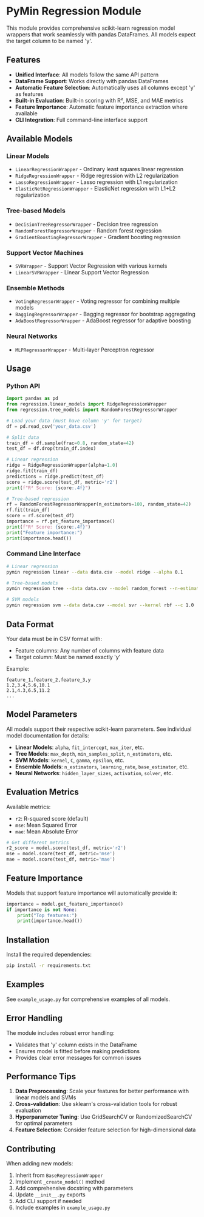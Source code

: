 # PyMin Regression Module

This module provides comprehensive scikit-learn regression model wrappers that work seamlessly with pandas DataFrames. All models expect the target column to be named 'y'.

## Features

- **Unified Interface**: All models follow the same API pattern
- **DataFrame Support**: Works directly with pandas DataFrames
- **Automatic Feature Selection**: Automatically uses all columns except 'y' as features
- **Built-in Evaluation**: Built-in scoring with R², MSE, and MAE metrics
- **Feature Importance**: Automatic feature importance extraction where available
- **CLI Integration**: Full command-line interface support

## Available Models

### Linear Models
- `LinearRegressionWrapper` - Ordinary least squares linear regression
- `RidgeRegressionWrapper` - Ridge regression with L2 regularization
- `LassoRegressionWrapper` - Lasso regression with L1 regularization
- `ElasticNetRegressionWrapper` - ElasticNet regression with L1+L2 regularization

### Tree-based Models
- `DecisionTreeRegressorWrapper` - Decision tree regression
- `RandomForestRegressorWrapper` - Random forest regression
- `GradientBoostingRegressorWrapper` - Gradient boosting regression

### Support Vector Machines
- `SVRWrapper` - Support Vector Regression with various kernels
- `LinearSVRWrapper` - Linear Support Vector Regression

### Ensemble Methods
- `VotingRegressorWrapper` - Voting regressor for combining multiple models
- `BaggingRegressorWrapper` - Bagging regressor for bootstrap aggregating
- `AdaBoostRegressorWrapper` - AdaBoost regressor for adaptive boosting

### Neural Networks
- `MLPRegressorWrapper` - Multi-layer Perceptron regressor

## Usage

### Python API

```python
import pandas as pd
from regression.linear_models import RidgeRegressionWrapper
from regression.tree_models import RandomForestRegressorWrapper

# Load your data (must have column 'y' for target)
df = pd.read_csv('your_data.csv')

# Split data
train_df = df.sample(frac=0.8, random_state=42)
test_df = df.drop(train_df.index)

# Linear regression
ridge = RidgeRegressionWrapper(alpha=1.0)
ridge.fit(train_df)
predictions = ridge.predict(test_df)
score = ridge.score(test_df, metric='r2')
print(f"R² Score: {score:.4f}")

# Tree-based regression
rf = RandomForestRegressorWrapper(n_estimators=100, random_state=42)
rf.fit(train_df)
score = rf.score(test_df)
importance = rf.get_feature_importance()
print(f"R² Score: {score:.4f}")
print("Feature importance:")
print(importance.head())
```

### Command Line Interface

```bash
# Linear regression
pymin regression linear --data data.csv --model ridge --alpha 0.1

# Tree-based models
pymin regression tree --data data.csv --model random_forest --n-estimators 200

# SVM models
pymin regression svm --data data.csv --model svr --kernel rbf --c 1.0
```

## Data Format

Your data must be in CSV format with:
- Feature columns: Any number of columns with feature data
- Target column: Must be named exactly 'y'

Example:
```csv
feature_1,feature_2,feature_3,y
1.2,3.4,5.6,10.1
2.1,4.3,6.5,11.2
...
```

## Model Parameters

All models support their respective scikit-learn parameters. See individual model documentation for details:

- **Linear Models**: `alpha`, `fit_intercept`, `max_iter`, etc.
- **Tree Models**: `max_depth`, `min_samples_split`, `n_estimators`, etc.
- **SVM Models**: `kernel`, `C`, `gamma`, `epsilon`, etc.
- **Ensemble Models**: `n_estimators`, `learning_rate`, `base_estimator`, etc.
- **Neural Networks**: `hidden_layer_sizes`, `activation`, `solver`, etc.

## Evaluation Metrics

Available metrics:
- `r2`: R-squared score (default)
- `mse`: Mean Squared Error
- `mae`: Mean Absolute Error

```python
# Get different metrics
r2_score = model.score(test_df, metric='r2')
mse = model.score(test_df, metric='mse')
mae = model.score(test_df, metric='mae')
```

## Feature Importance

Models that support feature importance will automatically provide it:

```python
importance = model.get_feature_importance()
if importance is not None:
    print("Top features:")
    print(importance.head())
```

## Installation

Install the required dependencies:

```bash
pip install -r requirements.txt
```

## Examples

See `example_usage.py` for comprehensive examples of all models.

## Error Handling

The module includes robust error handling:
- Validates that 'y' column exists in the DataFrame
- Ensures model is fitted before making predictions
- Provides clear error messages for common issues

## Performance Tips

1. **Data Preprocessing**: Scale your features for better performance with linear models and SVMs
2. **Cross-validation**: Use sklearn's cross-validation tools for robust evaluation
3. **Hyperparameter Tuning**: Use GridSearchCV or RandomizedSearchCV for optimal parameters
4. **Feature Selection**: Consider feature selection for high-dimensional data

## Contributing

When adding new models:
1. Inherit from `BaseRegressionWrapper`
2. Implement `_create_model()` method
3. Add comprehensive docstring with parameters
4. Update `__init__.py` exports
5. Add CLI support if needed
6. Include examples in `example_usage.py`
